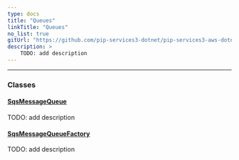 ```yaml
---
type: docs
title: "Queues"
linkTitle: "Queues"
no_list: true
gitUrl: "https://github.com/pip-services3-dotnet/pip-services3-aws-dotnet"
description: >
    TODO: add description
---
```

---

<div class="module-body"> 

### Classes

#### [SqsMessageQueue](sqs_message_queue)
TODO: add description

#### [SqsMessageQueueFactory](sqs_message_queue_factory)
TODO: add description


</div>
